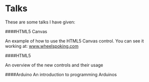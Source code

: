 Talks
=====

These are some talks I have given:

####HTML5 Canvas 

An example of how to use the HTML5 Canvas control. You can see it working at: www.wheelspoking.com

####HTML5

An overview of the new controls and their usage

####Arduino 
An introduction to programming Arduinos
